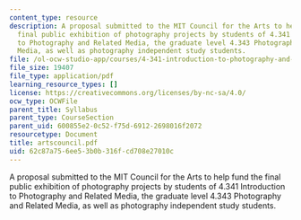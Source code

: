 ```yaml
---
content_type: resource
description: A proposal submitted to the MIT Council for the Arts to help fund the
  final public exhibition of photography projects by students of 4.341 Introduction
  to Photography and Related Media, the graduate level 4.343 Photography and Related
  Media, as well as photography independent study students.
file: /ol-ocw-studio-app/courses/4-341-introduction-to-photography-and-related-media-fall-2007/62c87a756ee53b0b316fcd708e27010c_artscouncil.pdf
file_size: 19407
file_type: application/pdf
learning_resource_types: []
license: https://creativecommons.org/licenses/by-nc-sa/4.0/
ocw_type: OCWFile
parent_title: Syllabus
parent_type: CourseSection
parent_uid: 600855e2-0c52-f75d-6912-2698016f2072
resourcetype: Document
title: artscouncil.pdf
uid: 62c87a75-6ee5-3b0b-316f-cd708e27010c
---
```

A proposal submitted to the MIT Council for the Arts to help fund the final public exhibition of photography projects by students of 4.341 Introduction to Photography and Related Media, the graduate level 4.343 Photography and Related Media, as well as photography independent study students.
